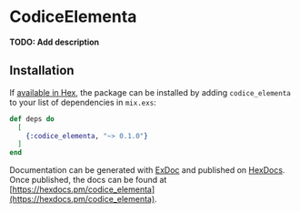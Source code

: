 # CodiceElementa

**TODO: Add description**

## Installation

If [available in Hex](https://hex.pm/docs/publish), the package can be installed
by adding `codice_elementa` to your list of dependencies in `mix.exs`:

```elixir
def deps do
  [
    {:codice_elementa, "~> 0.1.0"}
  ]
end
```

Documentation can be generated with [ExDoc](https://github.com/elixir-lang/ex_doc)
and published on [HexDocs](https://hexdocs.pm). Once published, the docs can
be found at [https://hexdocs.pm/codice_elementa](https://hexdocs.pm/codice_elementa).

